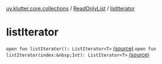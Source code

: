 [uy.klutter.core.collections](../index.md) / [ReadOnlyList](index.md) / [listIterator](.)


# listIterator
`open fun listIterator(): ListIterator<T>` [(source)](https://github.com/kohesive/klutter/blob/master/core-jdk6/src/main/kotlin/uy/klutter/core/common/Immutable.kt#L89)
`open fun listIterator(index:&nbsp;Int): ListIterator<T>` [(source)](https://github.com/kohesive/klutter/blob/master/core-jdk6/src/main/kotlin/uy/klutter/core/common/Immutable.kt#L93)


